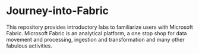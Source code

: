 # Journey-into-Fabric
This repository provides introductory labs to familiarize users with Microsoft Fabric.  Microsoft Fabric is an analytical platform, a one stop shop for data movement and processing, ingestion and transformation and many other fabulous activities. 
